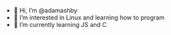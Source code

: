 - 👋 Hi, I’m @adamashby
- 👀 I’m interested in Linux and learning how to program
- 🌱 I’m currently learning JS and C



<!---
adamashby/adamashby is a ✨ special ✨ repository because its `README.md` (this file) appears on your GitHub profile.
You can click the Preview link to take a look at your changes.
--->
